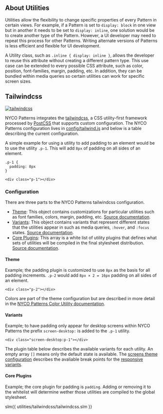 ## About Utilities

Utilities allow the flexibility to change specific properties of every Pattern in certain views. For example, if a Pattern is set to `display: block` in one view but in another it needs to be set to `display: inline`, one solution would be to create another type of the Pattern. However, a UI developer may need to repeat this process for other Patterns. Writing alternate versions of Patterns is less efficient and flexible for UI development.

A Utility class, such as `.inline { display: inline }`, allows the developer to reuse this attribute without creating a different pattern type. This use case can be extended to every possible CSS attribute, such as color, position, font-families, margin, padding, etc. In addition, they can be bundled within media queries so certain utilities can work for specific screen sizes.

## Tailwindcss

[![tailwindcss](https://tailwindcss.com/img/twitter-large-card.png)](https://tailwindcss.com)

NYCO Patterns integrates the [tailwindcss](https://tailwindcss.com), a CSS utility-first framework processed by [PostCSS](https://postcss.org/) that supports custom configuration. The NYCO Patterns configuration lives in [config/tailwind.js](https://github.com/CityOfNewYork/nyco-patterns/blob/master/config/tailwind.js) and below is a table describing the current configuration.

A simple example for using a utility to add padding to an element would be to use the utility `.p-1`. This will add `8px` of padding on all sides of an element.

    .p-1 {
      padding: 8px
    }

    <div class="p-1"></div>

### Configuration

There are three parts to the NYCO Patterns tailwindcss configuration.

* [Theme](#config-theme): This object contains customizations for particular utilities such as font families, colors, margin, padding, etc. [Source documentation](https://tailwindcss.com/docs/theme).
* [Variants](#config-variants-and-core-plugins): This object contains variants that represent different states that the utilities appear in such as media queries, `:hover`, and `:focus` states. [Source documentation](https://tailwindcss.com/docs/configuring-variants).
* [Core Plugins](#config-variants-and-core-plugins): This array is a white list of utility plugins that defines what sets of utilities will be compiled in the final stylesheet distribution. [Source documentation](https://tailwindcss.com/docs/configuration#core-plugins).

#### Theme

Example; the padding plugin is customized to use `8px` as the basis for all padding increments. `.p-2` would add `8px × 2 = 16px` padding on all sides of an element.

    <div class="p-2"></div>

Colors are part of the theme configuration but are described in more detail in the [NYCO Patterns Color Utility documentation](/colors).

#### Variants

Example; to have padding only appear for desktop screens within NYCO Patterns the prefix `screen-desktop:` is added to the `.p-1` utility.

    <div class="screen-desktop:p-1"></div>

The plugin table below describes the available variants for each utility. An empty array `[]` means only the default state is available. The [screens theme configuration](#config-screens) describes the avaliable break points for the [responsive variants](#responsive-variants).

#### Core Plugins

Example; the core plugin for padding is `padding`. Adding or removing it to the whitelist will determine wether those utilities are compiled to the global stylesheet.

slm{{ utilities/tailwindcss/tailwindcss.slm }}